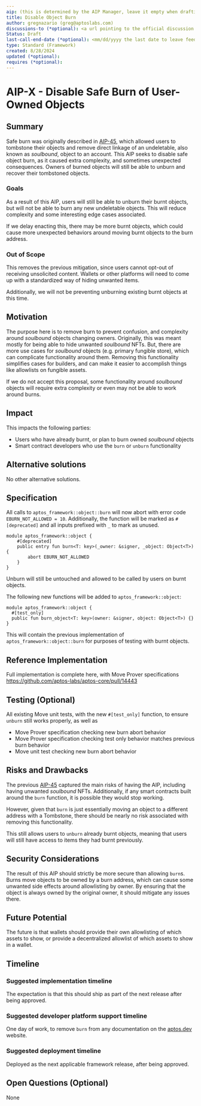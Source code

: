 ```yaml
---
aip: (this is determined by the AIP Manager, leave it empty when drafting)
title: Disable Object Burn
author: gregnazario (greg@aptoslabs.com)
discussions-to (*optional): <a url pointing to the official discussion thread>
Status: Draft
last-call-end-date (*optional): <mm/dd/yyyy the last date to leave feedbacks and reviews>
type: Standard (Framework)
created: 8/28/2024
updated (*optional):
requires (*optional):
---
```


# AIP-X - Disable Safe Burn of User-Owned Objects

## Summary

Safe burn was originally described in [AIP-45](./aip-45.md), which allowed users to tombstone their objects and remove
direct linkage of an undeletable, also known as *soulbound*, object to an account. This AIP seeks to disable safe
object burn, as it caused extra complexity, and sometimes unexpected consequences. Owners of burned objects will still
be able to unburn and recover their tombstoned objects.

### Goals

As a result of this AIP, users will still be able to unburn their burnt objects, but will not be able to burn any new
undeletable objects. This will reduce complexity and some interesting edge cases associated.

If we delay enacting this, there may be more burnt objects, which could cause more unexpected behaviors around moving
burnt objects to the burn address.

### Out of Scope

This removes the previous mitigation, since users cannot opt-out of receiving unsolicited content. Wallets or other
platforms will need to come up with a standardized way of hiding unwanted items.

Additionally, we will not be preventing unburning existing burnt objects at this time.

## Motivation

The purpose here is to remove burn to prevent confusion, and complexity around *soulbound* objects changing owners.
Originally, this was meant mostly for being able to hide unwanted *soulbound* NFTs. But, there are more use cases for
*soulbound* objects (e.g. primary fungible store), which can complicate functionality around them. Removing this
functionality simplifies cases for builders, and can make it easier to accomplish things like allowlists on fungible
assets.

If we do not accept this proposal, some functionality around *soulbound* objects will require extra complexity or even
may not be able to work around burns.

## Impact

This impacts the following parties:

* Users who have already burnt, or plan to burn owned *soulbound* objects
* Smart contract developers who use the `burn` or `unburn` functionality

## Alternative solutions

No other alternative solutions.

## Specification

All calls to `aptos_framework::object::burn` will now abort with error code `EBURN_NOT_ALLOWED = 10`. Additionally, the
function will be marked as `#[deprecated]` and all inputs prefixed with `_` to mark as unused.

```move
module aptos_framework::object {
    #[deprecated]
    public entry fun burn<T: key>(_owner: &signer, _object: Object<T>) {
        abort EBURN_NOT_ALLOWED
    }
}
```

Unburn will still be untouched and allowed to be called by users on burnt objects.

The following new functions will be added to `aptos_framework::object`:

```move
module aptos_framework::object {
  #[test_only]
  public fun burn_object<T: key>(owner: &signer, object: Object<T>) {}
}
```

This will contain the previous implementation of `aptos_framework::object::burn` for purposes of testing with burnt
objects.

## Reference Implementation

Full implementation is complete here, with Move Prover
specifications https://github.com/aptos-labs/aptos-core/pull/14443

## Testing (Optional)

All existing Move unit tests, with the new `#[test_only]` function, to ensure `unburn` still works properly, as well as

* Move Prover specification checking new burn abort behavior
* Move Prover specification checking test only behavior matches previous burn behavior
* Move unit test checking new burn abort behavior

## Risks and Drawbacks

The previous [AIP-45](./aip-45.md) captured the main risks of having the AIP, including having unwanted *soulbound*
NFTs. Additionally, if any smart contracts built around the `burn` function, it is possible they would stop working.

However, given that `burn` is just essentially moving an object to a different address with a Tombstone, there should be
nearly no risk associated with removing this functionality.

This still allows users to `unburn` already burnt objects, meaning that users will still have access to items they had
burnt previously.

## Security Considerations

The result of this AIP should strictly be more secure than allowing `burn`s. Burns move objects to be owned by a burn
address, which can cause some unwanted side effects around allowlisting by owner. By ensuring that the object is always
owned by the original owner, it should mitigate any issues there.

## Future Potential

The future is that wallets should provide their own allowlisting of which assets to show, or provide a decentralized
allowlist of which assets to show in a wallet.

## Timeline

### Suggested implementation timeline

The expectation is that this should ship as part of the next release after being approved.

### Suggested developer platform support timeline

One day of work, to remove `burn` from any documentation on the [aptos.dev](https://aptos.dev) website.

### Suggested deployment timeline

Deployed as the next applicable framework release, after being approved.

## Open Questions (Optional)

None
